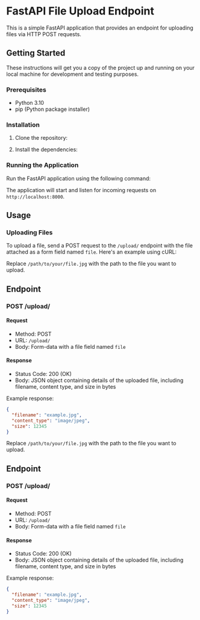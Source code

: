 # FastAPI File Upload Endpoint

This is a simple FastAPI application that provides an endpoint for uploading files via HTTP POST requests.

## Getting Started

These instructions will get you a copy of the project up and running on your local machine for development and testing purposes.

### Prerequisites

- Python 3.10
- pip (Python package installer)

### Installation

1. Clone the repository:


2. Install the dependencies:


### Running the Application

Run the FastAPI application using the following command:


The application will start and listen for incoming requests on `http://localhost:8000`.

## Usage

### Uploading Files

To upload a file, send a POST request to the `/upload/` endpoint with the file attached as a form field named `file`. Here's an example using cURL:


Replace `/path/to/your/file.jpg` with the path to the file you want to upload.

## Endpoint

### POST /upload/

#### Request

- Method: POST
- URL: `/upload/`
- Body: Form-data with a file field named `file`

#### Response

- Status Code: 200 (OK)
- Body: JSON object containing details of the uploaded file, including filename, content type, and size in bytes

Example response:

```json
{
  "filename": "example.jpg",
  "content_type": "image/jpeg",
  "size": 12345
}
```

Replace `/path/to/your/file.jpg` with the path to the file you want to upload.

## Endpoint

### POST /upload/

#### Request

- Method: POST
- URL: `/upload/`
- Body: Form-data with a file field named `file`

#### Response

- Status Code: 200 (OK)
- Body: JSON object containing details of the uploaded file, including filename, content type, and size in bytes

Example response:

```json
{
  "filename": "example.jpg",
  "content_type": "image/jpeg",
  "size": 12345
}
```